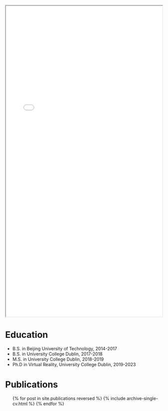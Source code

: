 <iframe src="/files/Resume 2022 - Xuanhui.pdf" width="100%" height="1000"></iframe>

Education
======
* B.S. in Beijing University of Technology, 2014-2017
* B.S. in University College Dublin, 2017-2018
* M.S. in University College Dublin, 2018-2019
* Ph.D in Virtual Reality, University College Dublin, 2019-2023

Publications
======
  <ul>{% for post in site.publications reversed %}
    {% include archive-single-cv.html %}
  {% endfor %}</ul>

